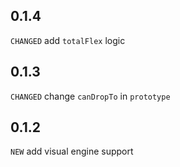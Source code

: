 ## 0.1.4

`CHANGED` add `totalFlex` logic

## 0.1.3

`CHANGED` change `canDropTo` in `prototype`

## 0.1.2

`NEW` add visual engine support